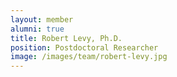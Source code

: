 ```yaml
---
layout: member
alumni: true
title: Robert Levy, Ph.D.
position: Postdoctoral Researcher
image: /images/team/robert-levy.jpg
---
```


